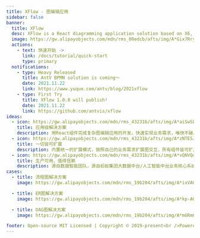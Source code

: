 ```yaml
---
title: XFlow - 图编辑应用
sidebar: false
banner:
  title: XFlow
  desc: XFlow is a React diagramming application solution based on X6, X stands for connection,  Flow stands for diagramming.  it focuses on providing simple, professional ,extendable solutions for  diagramming application.。
  image: https://gw.alipayobjects.com/mdn/rms_00edcb/afts/img/A*Gix7Rry3-5wAAAAAAAAAAABkARQnAQ
  actions:
    - text: 快速开始 ->
      link: /docs/tutorial/quick-start
      type: primary
  notifications:
    - type: Heavy Released
      title: AntV BPMN solution is coming～
      date: 2021.11.22
      link: https://www.yuque.com/antv/blog/2021xflow
    - type: First Try
      title: XFlow 1.0.0 will publish!
      date: 2021.11.22
      link: https://github.com/antvis/xflow
ideas:
  - icon: https://gw.alipayobjects.com/mdn/rms_43231b/afts/img/A*aiSwSLVyR14AAAAAAAAAAAAAARQnAQ
    title: 应用级解决方案
    description: 用React组件完成复杂图编辑应用的开发，快速实现业务需求，唯快不破。
  - icon: https://gw.alipayobjects.com/mdn/rms_43231b/afts/img/A*zNTESJL7HJgAAAAAAAAAAAAAARQnAQ
    title: 一切皆可扩展
    description: 内置统一的扩展模式，按照自己的业务需求扩展图交互，所有组件皆可扩展。
  - icon: https://gw.alipayobjects.com/mdn/rms_43231b/afts/img/A*vQNVQoydZIIAAAAAAAAAAAAAARQnAQ
    title: 生产可用，值得信赖
    description: 源自数据智能团队，源自蚂蚁集团大数据中台/人工智能中台业务核心系统
cases:
  - title: 流程图解决方案
    image: https://gw.alipayobjects.com/mdn/rms_19b204/afts/img/A*ixVAQrEoCTcAAAAAAAAAAAAAARQnAQ

  - title: ER图解决方案
    image: https://gw.alipayobjects.com/mdn/rms_19b204/afts/img/A*kp-AQ7_GKi0AAAAAAAAAAAAAARQnAQ

  - title: DAG图解决方案
    image: https://gw.alipayobjects.com/mdn/rms_19b204/afts/img/A*mGRmQaZHEyMAAAAAAAAAAAAAARQnAQ

footer: Open-source MIT Licensed | Copyright © 2019-present<br />Powered by [dumi](https://d.umijs.org)
---
```


